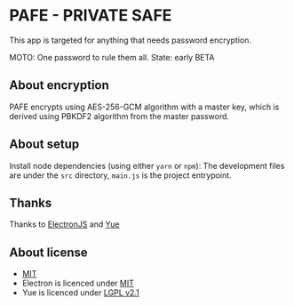 # PAFE - PRIVATE SAFE
This app is targeted for anything that needs password encryption.

MOTO: One password to rule them all.
State: early BETA 

## About encryption
PAFE encrypts using AES-256-GCM algorithm with a master key,
which is derived using PBKDF2 algorithm from the master password.

## About setup
Install node dependencies (using either `yarn` or `npm`):
The development files are under the `src` directory, `main.js` is the project entrypoint.

## Thanks
Thanks to [ElectronJS](https://github.com/electron/electron) and [Yue](https://github.com/yue/yue)

## About license
- [MIT]()
- Electron is licenced under [MIT](https://github.com/electron/electron/blob/master/LICENSE)
- Yue is licenced under [LGPL v2.1](https://github.com/yue/yue/blob/master/LICENSE)
